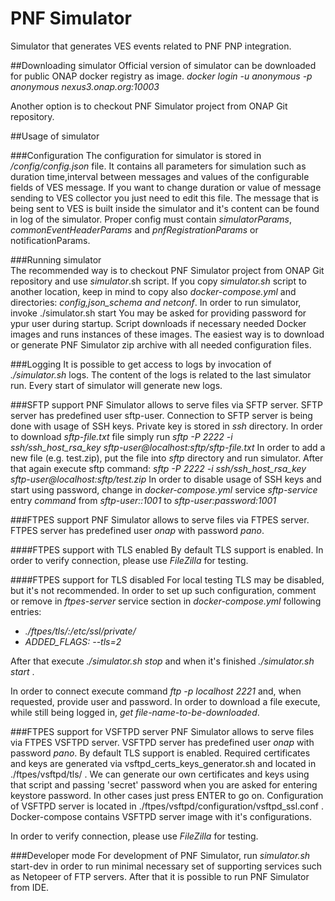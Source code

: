 # PNF Simulator
Simulator that generates VES events related to PNF PNP integration.

##Downloading simulator
Official version of simulator can be downloaded for public ONAP docker registry as image.
*docker login -u anonymous -p anonymous nexus3.onap.org:10003*

Another option is to checkout PNF Simulator project from ONAP Git repository.

##Usage of simulator

###Configuration
The configuration for simulator is stored in */config/config.json* file. 
It contains all parameters for simulation such as duration time,interval between messages and values of the configurable fields of VES message. 
If you want to change duration or value of message sending to VES collector you just need to edit this file. 
The message that is being sent to VES is built inside the simulator and it's content can be found in log of the simulator. 
Proper config must contain *simulatorParams*, *commonEventHeaderParams* and *pnfRegistrationParams* or notificationParams. 

###Running simulator   
The recommended way is to checkout PNF Simulator project from ONAP Git repository and use *simulator*.sh script.
If you copy *simulator.sh* script to another location, keep in mind to copy also *docker-compose.yml* and directories: *config,json_schema and netconf*.
In order to run simulator, invoke ./simulator.sh start
You may be asked for providing password for ypur user during startup.
Script downloads if necessary needed Docker images and runs instances of these images.
The easiest way is to download or generate PNF Simulator zip archive with all needed configuration files.

###Logging
It is possible to get access to logs by invocation of *./simulator.sh* logs. 
The content of the logs is related to the last simulator run. 
Every start of simulator will generate new logs. 

###SFTP support
PNF Simulator allows to serve files via SFTP server. SFTP server has predefined user sftp-user. 
Connection to SFTP server is being done with usage of SSH keys. Private key is stored in *ssh* directory.
In order to download *sftp-file.txt* file simply run *sftp -P 2222 -i ssh/ssh_host_rsa_key sftp-user@localhost:sftp/sftp-file.txt*
In order to add a new file (e.g. test.zip), put the file into *sftp* directory and run simulator.
After that again execute sftp command: *sftp -P 2222 -i ssh/ssh_host_rsa_key sftp-user@localhost:sftp/test.zip*
In order to disable usage of SSH keys and start using password, change in *docker-compose.yml* service *sftp-service* entry *command* from *sftp-user::1001* to *sftp-user:password:1001*

###FTPES support
PNF Simulator allows to serve files via FTPES server. FTPES server has predefined user *onap* with password *pano*. 

####FTPES support with TLS enabled
By default TLS support is enabled. In order to verify connection, please use *FileZilla* for testing.

####FTPES support for TLS disabled
For local testing TLS may be disabled, but it's not recommended. 
In order to set up such configuration, comment or remove in *ftpes-server* service section in *docker-compose.yml* following entries:
- *./ftpes/tls/:/etc/ssl/private/*
- *ADDED_FLAGS: --tls=2*

After that execute *./simulator.sh stop* and when it's finished *./simulator.sh start* .

In order to connect execute command *ftp -p localhost 2221* and, when requested, provide user and password.
In order to download a file execute, while still being logged in, *get file-name-to-be-downloaded*.

###FTPES support for VSFTPD server
PNF Simulator allows to serve files via FTPES VSFTPD server. VSFTPD server has predefined user *onap* with password *pano*.
By default TLS support is enabled. Required certificates and keys are generated via vsftpd_certs_keys_generator.sh and located in ./ftpes/vsftpd/tls/ .
We can generate our own certificates and keys using that script and passing 'secret' password when you are asked for entering keystore password. In other cases just press ENTER to go on.
Configuration of VSFTPD server is located in ./ftpes/vsftpd/configuration/vsftpd_ssl.conf .
Docker-compose contains VSFTPD server image with it's configurations.

In order to verify connection, please use *FileZilla* for testing.

###Developer mode
For development of PNF Simulator, run *simulator.sh* start-dev in order to run minimal necessary set of supporting services such as Netopeer of FTP servers.
After that it is possible to run PNF Simulator from IDE.







